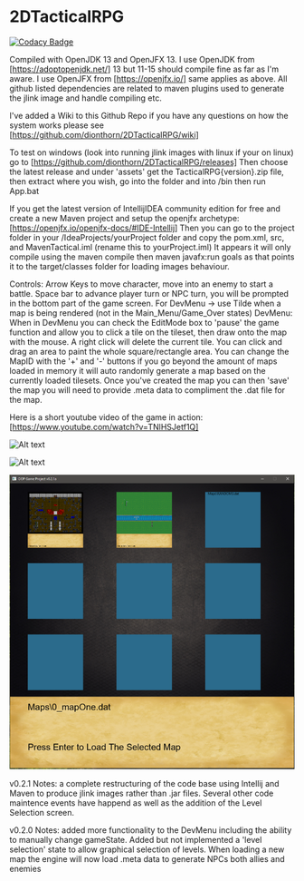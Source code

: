 # 2DTacticalRPG

[![Codacy Badge](https://api.codacy.com/project/badge/Grade/e02ce09553a5481092fd7ed8398a0593)](https://app.codacy.com/manual/dionthorn/2DTacticalRPG?utm_source=github.com&utm_medium=referral&utm_content=dionthorn/2DTacticalRPG&utm_campaign=Badge_Grade_Dashboard)

Compiled with OpenJDK 13 and OpenJFX 13.
I use OpenJDK from [https://adoptopenjdk.net/] 13 but 11-15 should compile fine as far as I'm aware.
I use OpenJFX from [https://openjfx.io/] same applies as above.
All github listed dependencies are related to maven plugins used to generate the jlink image and handle compiling etc.

I've added a Wiki to this Github Repo if you have any questions on how the system works please see [https://github.com/dionthorn/2DTacticalRPG/wiki]

To test on windows (look into running jlink images with linux if your on linux) go to [https://github.com/dionthorn/2DTacticalRPG/releases]
Then choose the latest release and under 'assets' get the TacticalRPG{version}.zip file, then extract where you wish, go into the folder and into /bin then run App.bat

If you get the latest version of IntellijIDEA community edition for free and create a new Maven project and setup the openjfx archetype: [https://openjfx.io/openjfx-docs/#IDE-Intellij]
Then you can go to the project folder in your /IdeaProjects/yourProject folder and copy the pom.xml, src, and MavenTactical.iml (rename this to yourProject.iml) It appears it will only compile using the maven compile then maven javafx:run goals as that points it to the target/classes folder for loading images behaviour.

Controls: 
	Arrow Keys to move character, move into an enemy to start a battle.
	Space bar to advance player turn or NPC turn, you will be prompted in the bottom part of the game screen.
	For DevMenu -> use Tilde when a map is being rendered (not in the Main_Menu/Game_Over states)
DevMenu: 
	When in DevMenu you can check the EditMode box to 'pause' the game function and allow you to click a tile on the tileset, then draw onto the map with the mouse. A right click will delete the current tile. You can click and drag an area to paint the whole square/rectangle area.
	You can change the MapID with the '+' and '-' buttons if you go beyond the amount of maps loaded in memory it will auto randomly generate a map based on the currently loaded tilesets. Once you've created the map you can then 'save' the map you will need to provide .meta data to compliment the .dat file for the map.

Here is a short youtube video of the game in action: [https://www.youtube.com/watch?v=TNlHSJetf1Q]

![Alt text](/ExampleScreenShots/gameExample.PNG?raw=true "Game Example")

![Alt text](/ExampleScreenShots/devMenuExample.PNG?raw=true "Dev Menu")

![Alt text](/ExampleScreenShots/graphicalLevelSelection.PNG?raw=true "Level Selection")

v0.2.1 Notes: a complete restructuring of the code base using Intellij and Maven to produce jlink images rather than .jar files. Several other code maintence events have happend as well as the addition of the Level Selection screen.

v0.2.0 Notes: added more functionality to the DevMenu including the ability to manually change gameState. 
	Added but not implemented a 'level selection' state to allow graphical selection of levels.
	When loading a new map the engine will now load .meta data to generate NPCs both allies and enemies
